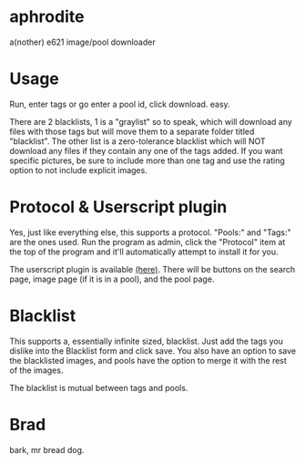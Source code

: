 # aphrodite
a(nother) e621 image/pool downloader

# Usage
Run, enter tags or go enter a pool id, click download. easy.

There are 2 blacklists, 1 is a "graylist" so to speak, which will download any files with those tags but will move them to a separate folder titled "blacklist". The other list is a zero-tolerance blacklist which will NOT download any files if they contain any one of the tags added. If you want specific pictures, be sure to include more than one tag and use the rating option to not include explicit images.

# Protocol & Userscript plugin
Yes, just like everything else, this supports a protocol. "Pools:" and "Tags:" are the ones used. Run the program as admin, click the "Protocol" item at the top of the program and it'll automatically attempt to install it for you.

The userscript plugin is available [(here)](https://github.com/murrty/aphrodite/raw/master/Resources/aphrodite.user.js). There will be buttons on the search page, image page (if it is in a pool), and the pool page.

# Blacklist
This supports a, essentially infinite sized, blacklist. Just add the tags you dislike into the Blacklist form and click save. You also have an option to save the blacklisted images, and pools have the option to merge it with the rest of the images.

The blacklist is mutual between tags and pools.

# Brad
bark, mr bread dog.